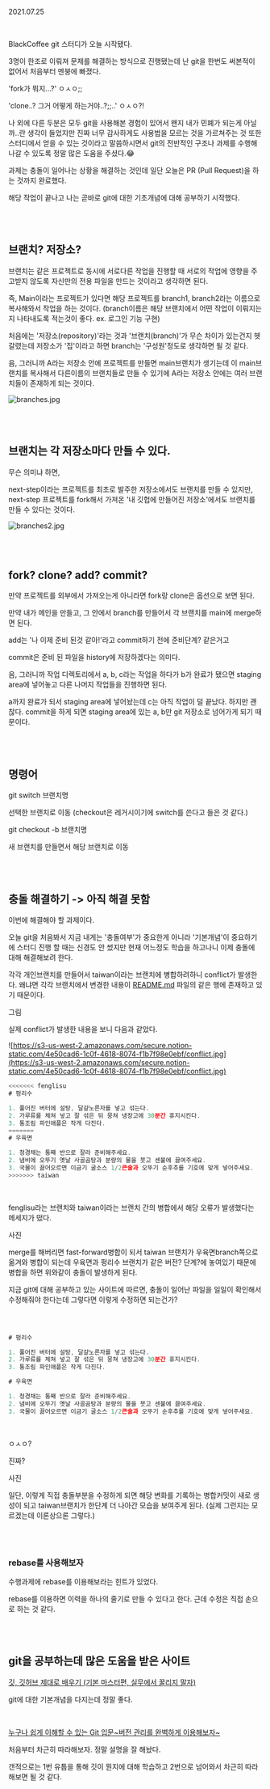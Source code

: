 2021.07.25

<br/>

BlackCoffee git 스터디가 오늘 시작됐다.

3명이 한조로 이뤄져 문제를 해결하는 방식으로 진행됐는데 난 git을 한번도 써본적이 없어서 처음부터 멘붕에 빠졌다.

'fork가 뭐지...?' ㅇㅅㅇ;;

'clone..? 그거 어떻게 하는거야..?;;..' ㅇㅅㅇ?!

나 외에 다른 두분은 모두 git을 사용해본 경험이 있어서 왠지 내가 민폐가 되는게 아닐까..란 생각이 들었지만 진짜 너무 감사하게도 사용법을 모르는 것을 가르쳐주는 것 또한 스터디에서 얻을 수 있는 것이라고 말씀하시면서 git의 전반적인 구조나 과제를 수행해 나갈 수 있도록 정말 많은 도움을 주셨다.😂

과제는 충돌이 일어나는 상황을 해결하는 것인데 일단 오늘은 PR (Pull Request)을 하는 것까지 완료했다.

해당 작업이 끝나고 나는 곧바로 git에 대한 기초개념에 대해 공부하기 시작했다.

<br/>
<br/>

## 브랜치? 저장소?

브랜치는 같은 프로젝트로 동시에 서로다른 작업을 진행할 때 서로의 작업에 영향을 주고받지 않도록 자신만의 전용 파일을 만드는 것이라고 생각하면 된다.

즉, Main이라는 프로젝트가 있다면 해당 프로젝트를 branch1, branch2라는 이름으로 복사해와서 작업을 하는 것이다. (branch이름은 해당 브랜치에서 어떤 작업이 이뤄지는지 나타내도록 적는것이 좋다. ex. 로그인 기능 구현)

처음에는 '저장소(repository)'라는 것과 '브랜치(branch)'가 무슨 차이가 있는건지 헷갈렸는데 저장소가 '집'이라고 하면 branch는 '구성원'정도로 생각하면 될 것 같다.

음, 그러니까 A라는 저장소 안에 프로젝트를 만들면 main브랜치가 생기는데 이 main브랜치를 복사해서 다른이름의 브랜치들로 만들 수 있기에 A라는 저장소 안에는 여러 브랜치들이 존재하게 되는 것이다.

![branches.jpg](/img/branches.jpg)

<br/>
<br/>

## 브랜치는 각 저장소마다 만들 수 있다.

무슨 의미냐 하면,

next-step이라는 프로젝트를 최초로 발주한 저장소에서도 브랜치를 만들 수 있지만, next-step 프로젝트를 fork해서 가져온 '내 깃헙에 만들어진 저장소'에서도 브랜치를 만들 수 있다는 것이다.

![branches2.jpg](/img/branches2.jpg)

<br/>
<br/>

## fork? clone? add? commit?

만약 프로젝트를 외부에서 가져오는게 아니라면 fork랑 clone은 옵션으로 보면 된다.

만약 내가 메인을 만들고, 그 안에서 branch를 만들어서 각 브랜치를 main에 merge하면 된다.

add는 '나 이제 준비 된것 같아!'라고 commit하기 전에 준비단계? 같은거고

commit은 준비 된 파일을 history에 저장하겠다는 의미다.

음, 그러니까 작업 디렉토리에서 a, b, c라는 작업을 하다가 b가 완료가 됐으면 staging area에 넣어놓고 다른 나머지 작업들을 진행하면 된다.

a까지 완료가 되서 staging area에 넣어놨는데 c는 아직 작업이 덜 끝났다. 하지만 괜찮다. commit을 하게 되면 staging area에 있는 a, b만 git 저장소로 넘어가게 되기 때문이다.


<br/>
<br/>

## 명령어

git switch 브랜치명

선택한 브랜치로 이동 (checkout은 레거시이기에 switch를 쓴다고 들은 것 같다.)

git checkout -b 브랜치명

새 브랜치를 만들면서 해당 브랜치로 이동


<br/>
<br/>

## 충돌 해결하기 -> 아직 해결 못함

이번에 해결해야 할 과제이다.

오늘 git을 처음봐서 지금 내게는 '충돌여부'가 중요한게 아니라 '기본개념'이 중요하기에 스터디 진행 할 때는 신경도 안 썼지만 현재 어느정도 학습을 하고나니 이제 충돌에 대해 해결해보려 한다.

각각 개인브랜치를 만들어서 taiwan이라는 브랜치에 병합하려하니 conflict가 발생한다. 왜냐면 각각 브랜치에서 변경한 내용이 [README.md](http://readme.md) 파일의 같은 행에 존재하고 있기 때문이다.

그림

실제 conflict가 발생한 내용을 보니 다음과 같았다.

![https://s3-us-west-2.amazonaws.com/secure.notion-static.com/4e50cad6-1c0f-4618-8074-f1b7f98e0ebf/conflict.jpg](https://s3-us-west-2.amazonaws.com/secure.notion-static.com/4e50cad6-1c0f-4618-8074-f1b7f98e0ebf/conflict.jpg)

```jsx
<<<<<<< fenglisu
# 펑리수

1. 풀어진 버터에 설탕, 달걀노른자를 넣고 섞는다.
2. 가루류를 체쳐 넣고 잘 섞은 뒤 뭉쳐 냉장고에 30분간 휴지시킨다.
3. 통조림 파인애플은 작게 다진다.
=======
# 우육면

1. 청경채는 통째 반으로 잘라 준비해주세요.
2. 냄비에 오뚜기 옛날 사골곰탕과 분량의 물을 붓고 센불에 끓여주세요.
3. 국물이 끓어오르면 이금기 굴소스 1/2큰술과 오뚜기 순후추를 기호에 맞게 넣어주세요.
>>>>>>> taiwan
```

<br/>

fenglisu라는 브랜치와 taiwan이라는 브랜치 간의 병합에서 해당 오류가 발생했다는 메세지가 떴다.


사진
<br/>

merge를 해버리면 fast-forward병합이 되서 taiwan 브랜치가 우육면branch쪽으로 옮겨와 병합이 되는데 우육면과 펑리수 브랜치가 같은 버전? 단계?에 놓여있기 때문에 병합을 하면 위와같이 충돌이 발생하게 된다.

지금 git에 대해 공부하고 있는 사이트에 따르면, 충돌이 일어난 파일을 일일이 확인해서 수정해줘야 한다는데 그렇다면 이렇게 수정하면 되는건가?

<br/>

```jsx

# 펑리수

1. 풀어진 버터에 설탕, 달걀노른자를 넣고 섞는다.
2. 가루류를 체쳐 넣고 잘 섞은 뒤 뭉쳐 냉장고에 30분간 휴지시킨다.
3. 통조림 파인애플은 작게 다진다.

# 우육면

1. 청경채는 통째 반으로 잘라 준비해주세요.
2. 냄비에 오뚜기 옛날 사골곰탕과 분량의 물을 붓고 센불에 끓여주세요.
3. 국물이 끓어오르면 이금기 굴소스 1/2큰술과 오뚜기 순후추를 기호에 맞게 넣어주세요.

```

<br/>

ㅇㅅㅇ?

진짜?

사진

일단, 이렇게 직접 충돌부분을 수정하게 되면 해당 변화를 기록하는 병합커밋이 새로 생성이 되고 taiwan브랜치가 한단계 더 나아간 모습을 보여주게 된다. (실제 그런지는 모르겠는데 이론상으론 그렇다.)

<br/>
<br/>

### rebase를 사용해보자

수행과제에 rebase를 이용해보라는 힌트가 있었다.

rebase를  이용하면 이력을 하나의 줄기로 만들 수 있다고 한다. 근데 수정은 직접 손으로 하는 것 같다.


<br/>
<br/>

## git을 공부하는데 많은 도움을 받은 사이트

[깃, 깃허브 제대로 배우기 (기본 마스터편, 실무에서 꿀리지 말자)](https://youtu.be/Z9dvM7qgN9s)

git에 대한 기본개념을 다지는데 정말 좋다.

<br/>

[누구나 쉽게 이해할 수 있는 Git 입문~버전 관리를 완벽하게 이용해보자~](https://backlog.com/git-tutorial/kr/stepup/stepup1_1.html)

처음부터 차근히 따라해보자. 정말 설명을 잘 해놨다.

갠적으로는 1번 유툽을 통해 깃이 뭔지에 대해 학습하고 2번으로 넘어와서 차근히 따라해보면 될 것 같다.
